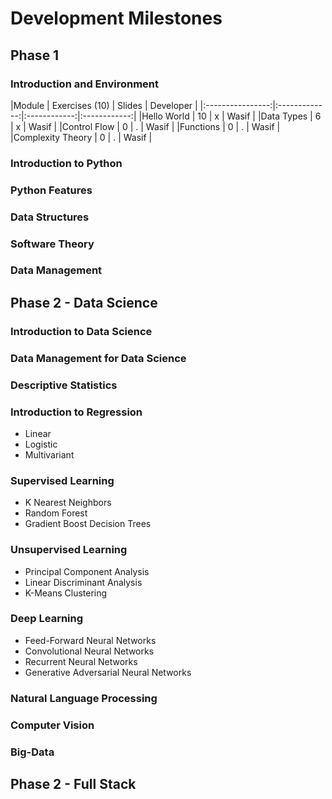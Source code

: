 # Development Milestones

## Phase 1

### Introduction and Environment

|Module            | Exercises (10) | Slides       | Developer    |
|:----------------:|:----------- --:|:------------:|:------------:| 
|Hello World       | 10             | x            | Wasif        |
|Data Types        | 6              | x            | Wasif        |
|Control Flow      | 0              | .            | Wasif        |
|Functions         | 0              | .            | Wasif        |
|Complexity Theory | 0              | .            | Wasif        |

### Introduction to Python

### Python Features

### Data Structures

### Software Theory

### Data Management

## Phase 2 - Data Science

### Introduction to Data Science

### Data Management for Data Science

### Descriptive Statistics

### Introduction to Regression
* Linear
* Logistic
* Multivariant

### Supervised Learning
* K Nearest Neighbors
* Random Forest
* Gradient Boost Decision Trees
  
### Unsupervised Learning
* Principal Component Analysis
* Linear Discriminant Analysis
* K-Means Clustering

### Deep Learning
* Feed-Forward Neural Networks
* Convolutional Neural Networks
* Recurrent Neural Networks
* Generative Adversarial Neural Networks

### Natural Language Processing

### Computer Vision

### Big-Data

## Phase 2 - Full Stack

